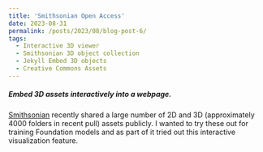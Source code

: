 ```yaml
---
title: 'Smithsonian Open Access'
date: 2023-08-31
permalink: /posts/2023/08/blog-post-6/
tags:
  - Interactive 3D viewer
  - Smithsonian 3D object collection
  - Jekyll Embed 3D objects
  - Creative Commons Assets
---
```


##### Embed 3D assets interactively into a webpage. 

[Smithsonian](https://registry.opendata.aws/smithsonian-open-access/) recently shared a large number of 2D and 3D (approximately 4000 folders in recent pull) assets publicly. I wanted to try these out for training Foundation models and as part of it tried out this interactive visualization feature. 

<div>
    <script
      type="module"
      src="https://unpkg.com/@google/model-viewer/dist/model-viewer.min.js"
    ></script>
    <style>
    model-viewer {
    width: 800px;
    height: 600px;
    }
</style>
      <model-viewer
   src="https://rawcdn.githack.com/BabylonJS/Exporters/422493778d6ffbc2980e83e46eb94729bbeada0c/Maya/Samples/glTF%202.0/T-Rex/trex_running.gltf"
        alt="dragon"
        auto-rotate
        camera-controls
      ></model-viewer>
</div>

<div>
    <script
      type="module"
      src="https://unpkg.com/@google/model-viewer/dist/model-viewer.min.js"
    ></script>
    <style>
    model-viewer {
    width: 800px;
    height: 600px;
    }
</style>
      <model-viewer
   src="../images/USNM_1145291-150k-2048-medium-100k-2048_draco.glb"
        alt="fossil"
        auto-rotate
        camera-controls
      ></model-viewer>
</div>


